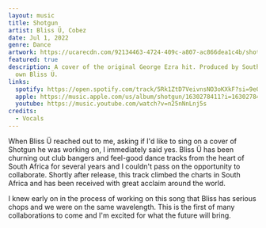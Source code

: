 ```yaml
---
layout: music
title: Shotgun
artist: Bliss Ü, Cobez
date: Jul 1, 2022
genre: Dance
artwork: https://ucarecdn.com/92134463-4724-409c-a807-ac866dea1c4b/shotgun-artwork.jpeg
featured: true
description: A cover of the original George Ezra hit. Produced by South Africa's
  own Bliss Ü.
links:
  spotify: https://open.spotify.com/track/5Rk1ZtD7VeivnsNO3oKXkF?si=9e0e2fb96f7248fa
  apple: https://music.apple.com/us/album/shotgun/1630278411?i=1630278414
  youtube: https://music.youtube.com/watch?v=n25nNnLnj5s
credits:
  - Vocals
---
```

When Bliss Ü reached out to me, asking if I'd like to sing on a cover of Shotgun he was working on, I immediately said yes. Bliss Ü has been churning out club bangers and feel-good dance tracks from the heart of South Africa for several years and I couldn't pass on the opportunity to collaborate. Shortly after release, this track climbed the charts in South Africa and has been received with great acclaim around the world.

I knew early on in the process of working on this song that Bliss has serious chops and we were on the same wavelength. This is the first of many collaborations to come and I'm excited for what the future will bring.